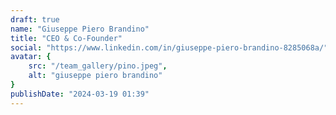 ```yaml
---
draft: true
name: "Giuseppe Piero Brandino"
title: "CEO & Co-Founder"
social: "https://www.linkedin.com/in/giuseppe-piero-brandino-8285068a/"
avatar: {
    src: "/team_gallery/pino.jpeg",
    alt: "giuseppe piero brandino"
}
publishDate: "2024-03-19 01:39"
---
```

